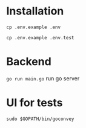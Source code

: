 # Installation

`cp .env.example .env`

`cp .env.example .env.test`

# Backend
`go run main.go` run go server

# UI for tests
`sudo $GOPATH/bin/goconvey`
